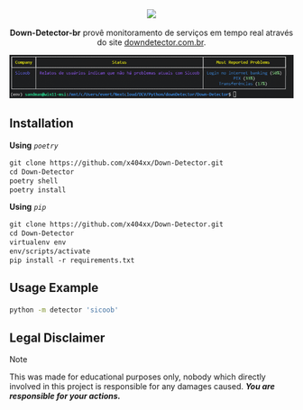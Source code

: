 <div align="center">

<img src="assets/logo.png" width="250" height="auto">

**Down-Detector-br** provê monitoramento de serviços em tempo real através do site [downdetector.com.br](https://downdetector.com.br/).

<img src="assets/terminal.png" width="700" height="auto">

</div>

## **Installation**

**Using** _`poetry`_

```
git clone https://github.com/x404xx/Down-Detector.git
cd Down-Detector
poetry shell
poetry install
```

**Using** _`pip`_

```
git clone https://github.com/x404xx/Down-Detector.git
cd Down-Detector
virtualenv env
env/scripts/activate
pip install -r requirements.txt
```

## Usage Example

```bash
python -m detector 'sicoob'
```

## **Legal Disclaimer**

> [!Note]
> This was made for educational purposes only, nobody which directly involved in this project is responsible for any damages caused. **_You are responsible for your actions._**
